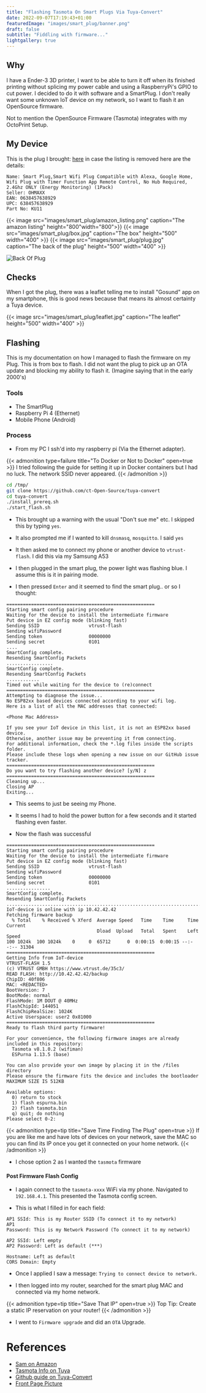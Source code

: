 ```yaml
---
title: "Flashing Tasmota On Smart Plugs Via Tuya-Convert"
date: 2022-09-07T17:19:43+01:00
featuredImage: "images/smart_plug/banner.png"
draft: false
subtitle: "Fiddling with firmware..."
lightgallery: true
---
```


## Why
I have a Ender-3 3D printer, I want to be able to turn it off when its finished printing without splicing my power cable and using a RaspberryPi's GPIO to cut power. I decided to do it with software
and a SmartPlug. I don't really want some unknown IoT device on my network, so I want to flash it an OpenSource firmware.

Not to mention the OpenSource Firmware (Tasmota) integrates with my OctoPrint Setup.

## My Device
This is the plug I brought: [here](https://www.amazon.co.uk/gp/product/B09QQDVKZD/ref=ppx_yo_dt_b_asin_title_o01_s00?ie=UTF8&th=1) in case the listing is removed here are the details:

```
Name: Smart Plug,Smart Wifi Plug Compatible with Alexa, Google Home, Wifi Plug with Timer Function App Remote Control, No Hub Required, 2.4Ghz ONLY (Energy Monitoring) (1Pack) 
Seller: OHMAXX
EAN: 0638457638929
UPC: 638457638929 
Part No: KU11 
```

{{< image src="images/smart_plug/amazon_listing.png" caption="The amazon listing" height="800"width="800">}}
{{< image src="images/smart_plug/box.jpg" caption="The box" height="500" width="400" >}}
{{< image src="images/smart_plug/plug.jpg" caption="The back of the plug" height="500" width="400" >}}

![Back Of Plug]()

## Checks
When I got the plug, there was a leaflet telling me to install "Gosund" app on my smartphone,
this is good news because that means its almost certainty a Tuya device.

{{< image src="images/smart_plug/leaflet.jpg" caption="The leaflet" height="500" width="400" >}}


## Flashing
This is my documentation on how I managed to flash the firmware on my Plug. This is from box to flash. I did not want the 
plug to pick up an OTA update and blocking my ability to flash it. (Imagine saying that in the early 2000's)

### Tools
- The SmartPlug
- Raspberry Pi 4 (Ethernet)
- Mobile Phone (Android)

### Process

- From my PC I ssh'd into my raspberry pi (Via the Ethernet adapter).


{{< admonition type=failure title="To Docker or Not to Docker" open=true >}}
I tried following the guide for setting it up in Docker containers but I had no luck.
The network SSID never appeared.
{{< /admonition >}}

```sh
cd /tmp/
git clone https://github.com/ct-Open-Source/tuya-convert
cd tuya-convert
./install_prereq.sh
./start_flash.sh
```


- This brought up a warning with the usual "Don't sue me" etc. I skipped this by typing `yes`.


- It also prompted me if I wanted to kill `dnsmasq`, `mosquitto`. I said `yes`



- It then asked me to connect my phone or another device to `vtrust-flash`. I did this via my Samsung A53

- I then plugged in the smart plug, the power light was flashing blue. I assume this is it in pairing mode.

- I then pressed `Enter` and it seemed to find the smart plug.. or so I thought:

```
======================================================
Starting smart config pairing procedure
Waiting for the device to install the intermediate firmware
Put device in EZ config mode (blinking fast)
Sending SSID                  vtrust-flash
Sending wifiPassword
Sending token                 00000000
Sending secret                0101
....
SmartConfig complete.
Resending SmartConfig Packets
.................
SmartConfig complete.
Resending SmartConfig Packets
............
Timed out while waiting for the device to (re)connect
======================================================
Attempting to diagnose the issue...
No ESP82xx based devices connected according to your wifi log.
Here is a list of all the MAC addresses that connected:

<Phone Mac Address>

If you see your IoT device in this list, it is not an ESP82xx based device.
Otherwise, another issue may be preventing it from connecting.
For additional information, check the *.log files inside the scripts folder.
Please include these logs when opening a new issue on our GitHub issue tracker.
======================================================
Do you want to try flashing another device? [y/N] z
======================================================
Cleaning up...
Closing AP
Exiting...

```

- This seems to just be seeing my Phone.

- It seems I had to hold the power button for a few seconds and it started flashing even faster.


- Now the flash was successful

```
======================================================
Starting smart config pairing procedure
Waiting for the device to install the intermediate firmware
Put device in EZ config mode (blinking fast)
Sending SSID                  vtrust-flash
Sending wifiPassword
Sending token                 00000000
Sending secret                0101
................
SmartConfig complete.
Resending SmartConfig Packets
................................................................................................
IoT-device is online with ip 10.42.42.42
Fetching firmware backup
  % Total    % Received % Xferd  Average Speed   Time    Time     Time  Current
                                 Dload  Upload   Total   Spent    Left  Speed
100 1024k  100 1024k    0     0  65712      0  0:00:15  0:00:15 --:--:-- 31304
======================================================
Getting Info from IoT-device
VTRUST-FLASH 1.5
(c) VTRUST GMBH https://www.vtrust.de/35c3/
READ FLASH: http://10.42.42.42/backup
ChipID: 40f806
MAC: <REDACTED>
BootVersion: 7
BootMode: normal
FlashMode: 1M DOUT @ 40MHz
FlashChipId: 144051
FlashChipRealSize: 1024K
Active Userspace: user2 0x81000
======================================================
Ready to flash third party firmware!

For your convenience, the following firmware images are already included in this repository:
  Tasmota v8.1.0.2 (wifiman)
  ESPurna 1.13.5 (base)

You can also provide your own image by placing it in the /files directory
Please ensure the firmware fits the device and includes the bootloader
MAXIMUM SIZE IS 512KB

Available options:
  0) return to stock
  1) flash espurna.bin
  2) flash tasmota.bin
  q) quit; do nothing
Please select 0-2:
```

{{< admonition type=tip title="Save Time Finding The Plug" open=true >}}
If you are like me and have lots of devices on your network, save the MAC so you can find its IP once you get it connected on your home network.
{{< /admonition >}}


- I chose option 2 as I wanted the `tasmota` firmware

#### Post Firmware Flash Config

- I again connect to the `tasmota-xxxx` WiFi via my phone. Navigated to `192.168.4.1`. This presented the Tasmota config screen.

- This is what I filled in for each field:

```
AP1 SSId: This is my Router SSID (To connect it to my network)
AP1
Password: This is my Network Password (To connect it to my network)

AP2 SSId: Left empty
AP2 Password: Left as default (***)

Hostname: Left as default
CORS Domain: Empty
```

- Once I applied I saw a message: `Trying to connect device to network.`

- I then logged into my router, searched for the smart plug MAC and connected via my home network.

{{< admonition type=tip title="Save That IP" open=true >}}
Top Tip: Create a static IP reservation on your router!
{{< /admonition >}}


- I went to `Firmware upgrade` and did an `OTA` Upgrade.


# References
- [Sam on Amazon](https://www.amazon.co.uk/gp/customer-reviews/R1R3W3SS4GUDEY?ref=pf_vv_at_pdctrvw_srp)
- [Tasmota Info on Tuya](https://tasmota.github.io/docs/Tuya-Convert/)
- [Github guide on Tuya-Convert](https://github.com/ct-Open-Source/tuya-convert)
- [Front Page Picture](https://www.dsbd.tech/blogs/press-release-ten-companies-will-test-next-generation-cybersecurity-technologies-from-the-university-of-cambridge-and-arm/)